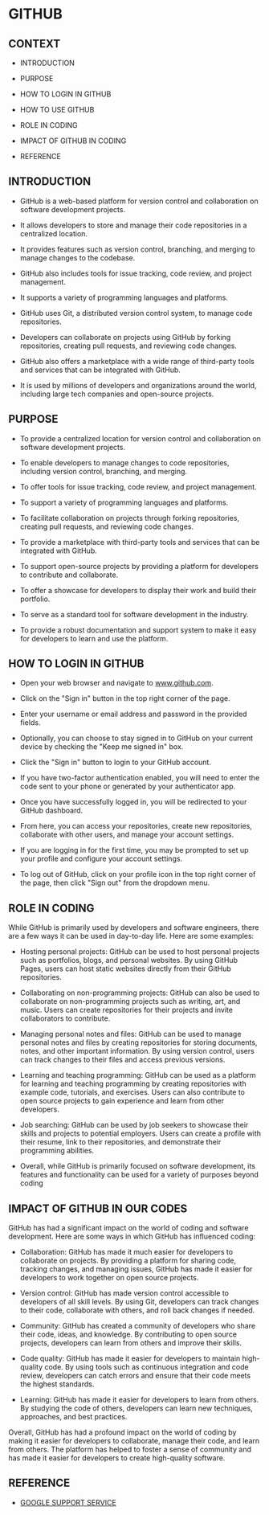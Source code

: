 # GITHUB

## CONTEXT 

  - INTRODUCTION 
   
  - PURPOSE 
   
  - HOW TO LOGIN IN GITHUB
   
  - HOW TO USE GITHUB
   
  - ROLE IN CODING
   
  - IMPACT OF GITHUB IN CODING

 - REFERENCE



## INTRODUCTION 

  - GitHub is a web-based platform for version control and collaboration on software development projects.

  - It allows developers to store and manage their code repositories in a centralized location.

  - It provides features such as version control, branching, and merging to manage changes to the codebase.

  - GitHub also includes tools for issue tracking, code review, and project management.

  - It supports a variety of programming languages and platforms.

  - GitHub uses Git, a distributed version control system, to manage code repositories.

  - Developers can collaborate on projects using GitHub by forking repositories, creating pull requests, and reviewing code changes.

  - GitHub also offers a marketplace with a wide range of third-party tools and services that can be integrated with GitHub.

  - It is used by millions of developers and organizations around the world, including large tech companies and open-source projects.

  
  
  ## PURPOSE
  
  - To provide a centralized location for version control and collaboration on software development projects.

  - To enable developers to manage changes to code repositories, including version control, branching, and merging.

  - To offer tools for issue tracking, code review, and project management.

  - To support a variety of programming languages and platforms.

  - To facilitate collaboration on projects through forking repositories, creating pull requests, and reviewing code changes.

  - To provide a marketplace with third-party tools and services that can be integrated with GitHub.

  - To support open-source projects by providing a platform for developers to contribute and collaborate.

  - To offer a showcase for developers to display their work and build their portfolio.

  - To serve as a standard tool for software development in the industry.

  - To provide a robust documentation and support system to make it easy for developers to learn and use the platform.


## HOW TO LOGIN IN GITHUB

- Open your web browser and navigate to www.github.com.

- Click on the "Sign in" button in the top right corner of the page.

- Enter your username or email address and password in the provided fields.

- Optionally, you can choose to stay signed in to GitHub on your current device by checking the "Keep me signed in" box.

- Click the "Sign in" button to login to your GitHub account.

- If you have two-factor authentication enabled, you will need to enter the code sent to your phone or generated by your authenticator app.

- Once you have successfully logged in, you will be redirected to your GitHub dashboard.

- From here, you can access your repositories, create new repositories, collaborate with other users, and manage your account settings.

- If you are logging in for the first time, you may be prompted to set up your profile and configure your account settings.

- To log out of GitHub, click on your profile icon in the top right corner of the page, then click "Sign out" from the dropdown menu.


## ROLE IN CODING

 While GitHub is primarily used by developers and software engineers, there are a few ways it can be used in day-to-day life. Here are some examples:

- Hosting personal projects: GitHub can be used to host personal projects such as portfolios, blogs, and personal websites. By using GitHub Pages, users can host static websites directly from their GitHub repositories.

- Collaborating on non-programming projects: GitHub can also be used to collaborate on non-programming projects such as writing, art, and music. Users can create repositories for their projects and invite collaborators to contribute.

- Managing personal notes and files: GitHub can be used to manage personal notes and files by creating repositories for storing documents, notes, and other important information. By using version control, users can track changes to their files and access previous versions.

- Learning and teaching programming: GitHub can be used as a platform for learning and teaching programming by creating repositories with example code, tutorials, and exercises. Users can also contribute to open source projects to gain experience and learn from other developers.

- Job searching: GitHub can be used by job seekers to showcase their skills and projects to potential employers. Users can create a profile with their resume, link to their repositories, and demonstrate their programming abilities.

- Overall, while GitHub is primarily focused on software development, its features and functionality can be used for a variety of purposes beyond coding

## IMPACT OF GITHUB IN OUR CODES

 GitHub has had a significant impact on the world of coding and software development. Here are some ways in which GitHub has influenced coding:

- Collaboration: GitHub has made it much easier for developers to collaborate on projects. By providing a platform for sharing code, tracking changes, and managing issues, GitHub has made it easier for developers to work together on open source projects.

- Version control: GitHub has made version control accessible to developers of all skill levels. By using Git, developers can track changes to their code, collaborate with others, and roll back changes if needed.

- Community: GitHub has created a community of developers who share their code, ideas, and knowledge. By contributing to open source projects, developers can learn from others and improve their skills.

- Code quality: GitHub has made it easier for developers to maintain high-quality code. By using tools such as continuous integration and code review, developers can catch errors and ensure that their code meets the highest standards.

- Learning: GitHub has made it easier for developers to learn from others. By studying the code of others, developers can learn new techniques, approaches, and best practices.

Overall, GitHub has had a profound impact on the world of coding by making it easier for developers to collaborate, manage their code, and learn from others. The platform has helped to foster a sense of community and has made it easier for developers to create high-quality software.


## REFERENCE 

 - [ GOOGLE SUPPORT SERVICE ](https://support.google.com/accounts/search?q=github)
